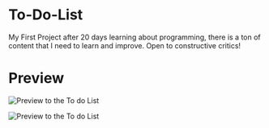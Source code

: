 # To-Do-List
My First Project after 20 days learning about programming, there is a ton of content that I need to learn and improve.
Open to constructive critics!

# Preview

![Preview to the To do List](https://i.imgur.com/4uL6h5n.png)

![Preview to the To do List](https://i.imgur.com/42lDI7K.png)

